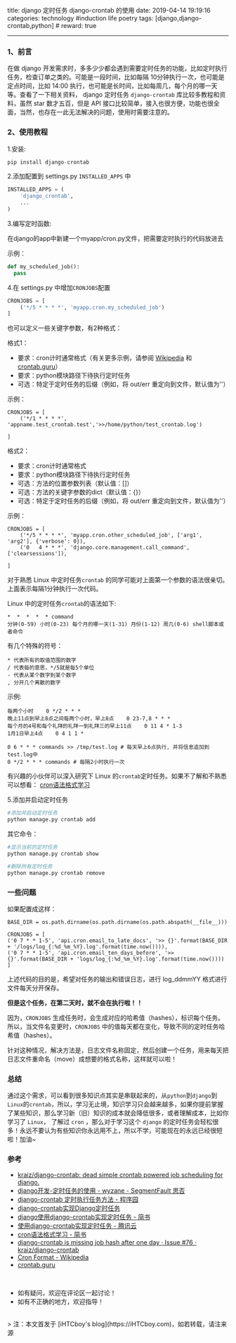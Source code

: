 title: django 定时任务 django-crontab 的使用
date: 2019-04-14 19:19:16
categories: technology #induction life poetry
tags: [django,django-crontab,python]  # <!--more-->
reward: true

---

### 1、前言
在做 django 开发需求时，多多少少都会遇到需要定时任务的功能，比如定时执行任务，检查订单之类的。可能是一段时间，比如每隔 10分钟执行一次，也可能是定点时间，比如 14:00 执行，也可能是长时间，比如每周几，每个月的哪一天等。查看了一下相关资料， django 定时任务 `django-crontab` 库比较多教程和资料，虽然 star 数才五百，但是 API 接口比较简单，接入也很方便，功能也很全面，当然，也存在一此无法解决的问题，使用时需要注意的。

<!--more-->

### 2、使用教程
1.安装:

```python
pip install django-crontab
```


2.添加配置到 settings.py `INSTALLED_APPS` 中

```python
INSTALLED_APPS = (
    'django_crontab',
    ...
)
```

3.编写定时函数:

在django的app中新建一个myapp/cron.py文件，把需要定时执行的代码放进去

示例：
```python
def my_scheduled_job():
  pass
```

4.在 settings.py 中增加`CRONJOBS`配置

```python
CRONJOBS = [
    ('*/5 * * * *', 'myapp.cron.my_scheduled_job')
]
```

也可以定义一些关键字参数，有2种格式：

格式1：
* 要求：cron计时通常格式（有关更多示例，请参阅 [Wikipedia](http://en.wikipedia.org/wiki/Cron#Format) 和 [crontab.guru](https://crontab.guru/examples.html)）
* 要求：python模块路径下待执行定时任务
* 可选：特定于定时任务的后缀（例如，将 out/err 重定向到文件，默认值为''）

示例：
```
CRONJOBS = [
    ('*/1 * * * *', 'appname.test_crontab.test','>>/home/python/test_crontab.log')

]
```

格式2：
* 要求：cron计时通常格式
* 要求：python模块路径下待执行定时任务
* 可选：方法的位置参数列表（默认值：[]）
* 可选：方法的关键字参数的dict（默认值：{}）
* 可选：特定于定时任务的后缀（例如，将 out/err 重定向到文件，默认值为''）

示例：
```
CRONJOBS = [
    ('*/5 * * * *', 'myapp.cron.other_scheduled_job', ['arg1', 'arg2'], {'verbose': 0}),
    ('0   4 * * *', 'django.core.management.call_command', ['clearsessions']),
    
]
```

对于熟悉 Linux 中定时任务`crontab` 的同学可能对上面第一个参数的语法很亲切。上面表示每隔1分钟执行一次代码。

Linux 中的定时任务`crontab`的语法如下:

```crontab
*  *  *  *  * command
分钟(0-59) 小时(0-23) 每个月的哪一天(1-31) 月份(1-12) 周几(0-6) shell脚本或者命令
```

有几个特殊的符号：

```
* 代表所有的取值范围的数字
/ 代表每的意思，*/5就是每5个单位
- 代表从某个数字到某个数字
, 分开几个离散的数字
```

示例:

```crontab
每两个小时    0 */2 * * *
晚上11点到早上8点之间每两个小时，早上8点    0 23-7,8 * * *
每个月的4号和每个礼拜的礼拜一到礼拜三的早上11点    0 11 4 * 1-3
1月1日早上4点    0 4 1 1 * 
```


```crontab
0 6 * * * commands >> /tmp/test.log # 每天早上6点执行, 并将信息追加到test.log中
0 */2 * * * commands # 每隔2小时执行一次
```

有兴趣的小伙伴可以深入研究下 Linux 的`crontab`定时任务。如果不了解和不熟悉可以想看： [cron语法格式学习](https://www.jianshu.com/p/c6a729c81a24)

5.添加并启动定时任务

```python
#添加并启动定时任务
python manage.py crontab add
```

其它命令：

```python
#显示当前的定时任务
python manage.py crontab show

#删除所有定时任务
python manage.py crontab remove
```

### 一些问题

如果配置成这样：

```crontab 
BASE_DIR = os.path.dirname(os.path.dirname(os.path.abspath(__file__)))

CRONJOBS = [
('0 7 * * 1-5', 'api.cron.email_to_late_docs', '>> {}'.format(BASE_DIR + '/logs/log_{:%d_%m_%Y}.log'.format(time.now()))),
('0 7 * * 1-5', 'api.cron.email_ten_days_before', '>> {}'.format(BASE_DIR + 'logs/log_{:%d_%m_%Y}.log'.format(time.now())))
]
```

上述代码的目的是，希望对任务的输出和错误日志，进行 log_ddmmYY 格式进行文件每天分开保存。

**但是这个任务，在第二天时，就不会在执行啦！！**

因为，`CRONJOBS` 生成任务时，会生成对应的哈希值（hashes），标识每个任务。所以，当文件名变更时，`CRONJOBS` 中的值每天都在变化，导致不同的定时任务哈希值（hashes）。

针对这种情况，解决方法是，日志文件名称固定，然后创建一个任务，用来每天把日志文件重命名（move）成想要的格式名称，这样就可以啦！


### 总结

通过这个需求，可以看到很多知识点其实是串联起来的，从`python`到`django`到`Linux`的`crontab`，所以，学习无止境，知识学习只会越来越多，如果你提前掌握了某些知识，那么学习新（旧）知识的成本就会降低很多，或者理解成本，比如你学习了 `Linux`， 了解过 `cron` ，那么对于学习这个 `django` 的定时任务会轻松很多！永远不要认为有些知识你永远用不上，所以不学，可能现在的永远已经很短啦！加油~

### 参考

- [kraiz/django-crontab: dead simple crontab powered job scheduling for django.](https://github.com/kraiz/django-crontab)
- [django开发-定时任务的使用 - wyzane - SegmentFault 思否](https://segmentfault.com/a/1190000016515891)
- [django-crontab 定时执行任务方法 - 程序园](http://www.voidcn.com/article/p-tgyycvyp-bqm.html)
- [django-crontab实现Django定时任务](https://www.leipengkai.com/article/8/)
- [django使用django-crontab实现定时任务 - 简书](https://www.jianshu.com/p/27f003149090)
- [使用django-crontab实现定时任务 - 腾讯云](https://cloud.tencent.com/developer/article/1121891)
- [cron语法格式学习 - 简书](https://www.jianshu.com/p/c6a729c81a24)
- [django-crontab is missing job hash after one day · Issue #76 · kraiz/django-crontab](https://github.com/kraiz/django-crontab/issues/76)
- [Cron Format - Wikipedia](http://en.wikipedia.org/wiki/Cron#Format)
- [crontab.guru](https://crontab.guru/examples.html)

<br>

- 如有疑问，欢迎在评论区一起讨论！
- 如有不正确的地方，欢迎指导！

<br>
> 注：本文首发于 [iHTCboy's blog](https://iHTCboy.com)，如若转载，请注来源



